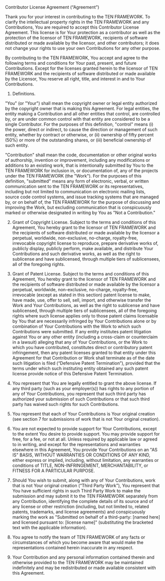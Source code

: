 Contributor License Agreement (“Agreement”)

Thank you for your interest in contributing to the TEN FRAMEWORK. To clarify the intellectual property rights in the TEN FRAMEWORK and any Contributions, You are required to accept this Contributor License Agreement. This license is for Your protection as a contributor as well as the protection of the licensor of TEN FRAMEWORK, recipients of software distributed or made available by the licensor, and other contributors; it does not change your rights to use your own Contributions for any other purpose.

By contributing to the TEN FRAMEWORK, You accept and agree to the following terms and conditions for Your past, present, and future Contributions. Except for the licenses granted herein to the licensor of TEN FRAMEWORK and the recipients of software distributed or made available by the Licensor, You reserve all right, title, and interest in and to Your Contributions.

1. Definitions.

"You" (or "Your") shall mean the copyright owner or legal entity authorized by the copyright owner that is making this Agreement. For legal entities, the entity making a Contribution and all other entities that control, are controlled by, or are under common control with that entity are considered to be a single Contributor. For the purposes of this definition, "control" means (i) the power, direct or indirect, to cause the direction or management of such entity, whether by contract or otherwise, or (ii) ownership of fifty percent (50%) or more of the outstanding shares, or (iii) beneficial ownership of such entity.

"Contribution" shall mean the code, documentation or other original works of authorship, invention or improvement, including any modifications or additions to an existing work, that is intentionally submitted by You to the TEN FRAMEWORK for inclusion in, or documentation of, any of the projects under the TEN FRAMEWORK (the "Work"). For the purposes of this definition, "submitted" means any form of electronic, verbal, or written communication sent to the TEN FRAMEWORK or its representatives, including but not limited to communication on electronic mailing lists, source code control systems, and issue tracking systems that are managed by, or on behalf of, the TEN FRAMEWORK for the purpose of discussing and improving the Work, but excluding communication that is conspicuously marked or otherwise designated in writing by You as "Not a Contribution."

2. Grant of Copyright License. Subject to the terms and conditions of this Agreement, You hereby grant to the licensor of TEN FRAMEWORK and the recipients of software distributed or made available by the licensor a perpetual, worldwide, non-exclusive, no-charge, royalty-free, irrevocable copyright license to reproduce, prepare derivative works of, publicly display, publicly perform, make available, and distribute Your Contributions and such derivative works, as well as the right to sublicense and have sublicensed, through multiple tiers of sublicensees, all of the foregoing rights.

3. Grant of Patent License. Subject to the terms and conditions of this Agreement, You hereby grant to the licensor of TEN FRAMEWORK and the recipients of software distributed or made available by the licensor a perpetual, worldwide, non-exclusive, no-charge, royalty-free, irrevocable (except as stated in this section) patent license to make, have made, use, offer to sell, sell, import, and otherwise transfer the Work and Your Contributions, as well as the right to sublicense and have sublicensed, through multiple tiers of sublicensees, all of the foregoing rights where such license applies only to those patent claims licensable by You that are necessarily infringed by Your Contributions alone or by combination of Your Contributions with the Work to which such Contributions were submitted. If any entity institutes patent litigation against You or any other entity (including a cross-claim or counterclaim in a lawsuit) alleging that any of Your Contributions, or the Work to which you have contributed, constitutes direct or contributory patent infringement, then any patent licenses granted to that entity under this Agreement for that Contribution or Work shall terminate as of the date such litigation is filed (“Defensive Patent Termination”), provided that the terms under which such instituting entity obtained any such patent license provide notice of this Defensive Patent Termination.

4. You represent that You are legally entitled to grant the above license. If any third party (such as your employer(s)) has rights to any portion of any of Your Contributions, you represent that such third party has authorized your submission of such Contributions or that such third party has waived such rights for such Contributions.

5. You represent that each of Your Contributions is Your original creation (see section 7 for submissions of work that is not Your original creation).

6. You are not expected to provide support for Your Contributions, except to the extent You desire to provide support. You may provide support for free, for a fee, or not at all. Unless required by applicable law or agreed to in writing, and except for the representations and warranties elsewhere in this Agreement, You provide Your Contributions on an "AS IS" BASIS, WITHOUT WARRANTIES OR CONDITIONS OF ANY KIND, either express or implied, including, without limitation, any warranties or conditions of TITLE, NON-INFRINGEMENT, MERCHANTABILITY, or FITNESS FOR A PARTICULAR PURPOSE.

7. Should You wish to submit, along with any of Your Contributions, work that is not Your original creation (“Third Party Work”), You represent that You have sufficient rights in such Third Party Work to make the submission and may submit it to the TEN FRAMEWORK separately from any Contribution, identifying the complete details of its source and of any license or other restriction (including, but not limited to, related patents, trademarks, and license agreements) and conspicuously marking the work as "Submitted on behalf of a third-party: [named here] and licensed pursuant to: [license name]" (substituting the bracketed text with the applicable information).

8. You agree to notify the team of TEN FRAMEWORK of any facts or circumstances of which you become aware that would make the representations contained herein inaccurate in any respect.

9. Your Contribution and any personal information contained therein and otherwise provided to the TEN FRAMEWORK may be maintained indefinitely and may be redistributed or made available consistent with this Agreement.
